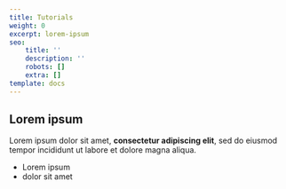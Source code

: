```yaml
---
title: Tutorials
weight: 0
excerpt: lorem-ipsum
seo:
    title: ''
    description: ''
    robots: []
    extra: []
template: docs
---
```


## Lorem ipsum

Lorem ipsum dolor sit amet, **consectetur adipiscing elit**, sed do eiusmod tempor incididunt ut labore et dolore magna aliqua.

-   Lorem ipsum
-   dolor sit amet
